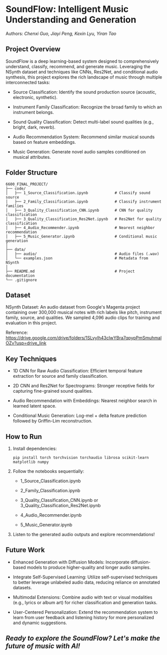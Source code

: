 # SoundFlow: Intelligent Music Understanding and Generation

Authors: *Chenxi Guo, Jiayi Peng, Kexin Lyu, Yiran Tao* 

## Project Overview

SoundFlow is a deep learning-based system designed to comprehensively understand, classify, recommend, and generate music. Leveraging the NSynth dataset and techniques like CNNs, Res2Net, and conditional audio synthesis, this project explores the rich landscape of music through multiple interconnected tasks:

- Source Classification: Identify the sound production source (acoustic, electronic, synthetic).

- Instrument Family Classification: Recognize the broad family to which an instrument belongs.

- Sound Quality Classification: Detect multi-label sound qualities (e.g., bright, dark, reverb).

- Audio Recommendation System: Recommend similar musical sounds based on feature embeddings.

- Music Generation: Generate novel audio samples conditioned on musical attributes.

## Folder Structure

```
6600_FINAL_PROJECT/
├── code/
│   ├── 1_Source_Classification.ipynb            # Classify sound source
│   ├── 2_Family_Classification.ipynb            # Classify instrument families
│   ├── 3_Quality_Classification_CNN.ipynb       # CNN for quality classification
│   ├── 3_Quality_Classification_Res2Net.ipynb   # Res2Net for quality classification
│   ├── 4_Audio_Recommender.ipynb                # Nearest neighbor recommendation
│   ├── 5_Music_Generator.ipynb                  # Conditional music generation
│
├── data/
│   ├── audio/                                   # Audio files (.wav)
│   └── examples.json                            # Metadata from NSynth
│
├── README.md                                    # Project documentation
└── .gitignore
```

## Dataset

NSynth Dataset: An audio dataset from Google's Magenta project containing over 300,000 musical notes with rich labels like pitch, instrument family, source, and qualities. We sampled 4,096 audio clips for training and evaluation in this project.

Reference: https://drive.google.com/drive/folders/1SLvylh43clwYBra7qpypPmSmuhmalOZv?usp=drive_link

## Key Techniques

- 1D CNN for Raw Audio Classification: Efficient temporal feature extraction for source and family classification.

- 2D CNN and Res2Net for Spectrograms: Stronger receptive fields for capturing fine-grained sound qualities.

- Audio Recommendation with Embeddings: Nearest neighbor search in learned latent space.

- Conditional Music Generation: Log-mel + delta feature prediction followed by Griffin-Lim reconstruction.

## How to Run

1. Install dependencies:

    `pip install torch torchvision torchaudio librosa scikit-learn matplotlib numpy`

2. Follow the notebooks sequentially:

    - 1_Source_Classification.ipynb

    - 2_Family_Classification.ipynb

    - 3_Quality_Classification_CNN.ipynb or 3_Quality_Classification_Res2Net.ipynb

    - 4_Audio_Recommender.ipynb

    - 5_Music_Generator.ipynb

3. Listen to the generated audio outputs and explore recommendations!

## Future Work

- Enhanced Generation with Diffusion Models: Incorporate diffusion-based models to produce higher-quality and longer audio samples.

- Integrate Self-Supervised Learning: Utilize self-supervised techniques to better leverage unlabeled audio data, reducing reliance on annotated datasets.

- Multimodal Extensions: Combine audio with text or visual modalities (e.g., lyrics or album art) for richer classification and generation tasks.

- User-Centered Personalization: Extend the recommendation system to learn from user feedback and listening history for more personalized and dynamic suggestions.


## *Ready to explore the SoundFlow? Let's make the future of music with AI!*